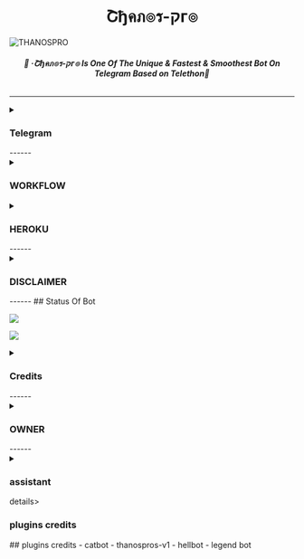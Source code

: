 <h1 align="center">
<b> Շђคภ๏ร-קг๏ </b>
</h1>

![THANOSPRO](https://user-images.githubusercontent.com/94896142/156706265-82c519db-5944-4db5-b51c-b3ab9e1c80b7.jpg)

<h6 align="center">
  <b>💞 ·Շђคภ๏ร-קг๏ Is One Of The Unique & Fastest & Smoothest Bot On Telegram Based on Telethon💞</b>
</h6>

---------
<details>
<summary><h3>Telegram</h3></summary>


## 🔥Telegram🔥
- [![Telegram Group](https://img.shields.io/badge/Telegram-Group-red)](https://t.me/thanosprosss)
- [![Telegram Channel](https://img.shields.io/badge/Telegram-Channel-red)](https://t.me/thanos_pro)
</details>
------
<details>
<summary><h3>WORKFLOW</h3></summary>

[Import](https://github.com/new/import) 

- CLICK ON IMPORT AND IMPORT THIS REPOSITORY
- AND FILL CONFIG.PY 
- AND NOW DEPLOYE IN YOUR THANOS KALI LINUX SERVER
- KALI LINUX SERVER [REPO](https://github.com/Gandi098/thanos-kali)
</details>

<details>
<summary><h3>HEROKU</h3></summary>

# HEROKU 
 - IF U WANT TO DEPLOYE Շђคภ๏ร-קг๏ IN HEROKU THEN CLICK ON MAIN REPO

- [main repo](https://github.com/thanosuser/THANOS-PROS)
</details>
------
<details>
<summary><h3>DISCLAIMER</h3></summary>

## DISCLAIMER 
- We won't be responsible for any kind of ban due to this bot.
- THANOSPRO was made for fun purpose and to make group management easier.
- It's your concern if you spam and gets your account banned.
- Also, Forks won't be entertained.
- If you fork this repo and edit plugins, it's your concern for further updates.
- Forking Repo is fine. But if you edit something we will not provide any help.
- In short, Fork At Your Own Risk.
</details>
------
## Status Of Bot 
<p align="left">
    <a href="https://github.com/thanosuser/THANOS-PROS/network/members"><img src="https://img.shields.io/github/forks/thanosuser/thanos-pros?label=Forks&logoColor=red&style=social"></a><p align="left"><a href="https://github.com/thanosuser/THANOS-PROS/stargazers"><img src="https://img.shields.io/github/stars/thanosuser/THANOS-PROS?logoColor=Blue&style=social"></a><p align="left"><a href="https://github.com/thanosuser/THANOS-PROS"></a><p align="left"><a href="https://github.com/thanosuser/THANOS-PROS?"></a>

<details>
<summary><h3>Credits</h3></summary>

## Credits


- ⚡RISHABH⚡ - ⚡PRIYA⚡ - ⚡LEGEND X⚡

</details>
------
<details>
<summary><h3>OWNER</h3></summary>

## OWNER 
- ⚡RISHABH ⚡
- ⚡PRIYA⚡

</details>
------
<details>
<summary><h3>assistant</h3></summary>

## assistant 
- proboy

</details>
details>
<summary><h3>plugins credits</h3></summary>
## plugins credits
- catbot
- thanospros-v1
- hellbot
- legend bot


